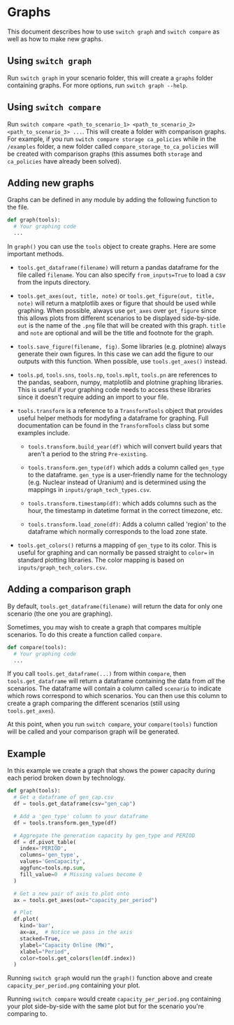 # Graphs

This document describes how to use `switch graph` and `switch compare` as well as 
how to make new graphs.

## Using `switch graph`

Run `switch graph` in your scenario folder, this will create a `graphs` folder containing
graphs. For more options, run `switch graph --help`.

## Using `switch compare`

Run `switch compare <path_to_scenario_1> <path_to_scenario_2> <path_to_scenario_3> ...`. This will create a folder with
comparison graphs. For example, if you run
`switch compare storage ca_policies` while in the `/examples` folder, a new folder
called `compare_storage_to_ca_policies` will be created with comparison graphs (this assumes both `storage`
and `ca_policies` have already been solved).

## Adding new graphs

Graphs can be defined in any module by adding the following function to the file.

```python
def graph(tools):
  # Your graphing code
  ...
```

In `graph()` you can use the `tools` object to create graphs. Here are some important methods.

- `tools.get_dataframe(filename)` will return a pandas dataframe for the file called `filename`. You can also
  specify `from_inputs=True` to load a csv from the inputs directory.
  
- `tools.get_axes(out, title, note)` or `tools.get_figure(out, title, note)` will return a matplotlib axes or figure
  that should be used while graphing. When possible, always use `get_axes` over `get_figure` since
  this allows plots from different scenarios to be displayed side-by-side.
  `out` is the name of the `.png` file that will be created with this graph. `title` and `note` are optional
  and will be the title and footnote for the graph.
  
- `tools.save_figure(filename, fig)`. Some libraries (e.g. plotnine) 
  always generate their own figures. In this case we can add the figure
  to our outputs with this function. When possible, use `tools.get_axes()` instead.

- `tools.pd`, `tools.sns`, `tools.np`, `tools.mplt`, `tools.pn` are references to the pandas, seaborn, numpy, matplotlib
  and plotnine graphing libraries. This is useful if your graphing code needs to access these libraries since it doesn't require adding an
  import to your file.

- `tools.transform` is a reference to a `TransformTools` object that provides
  useful helper methods for modyfing a dataframe for graphing. Full documentation
  can be found in the `TransformTools` class but some examples include.
  
  - `tools.transform.build_year(df)` which will convert build years that aren't
  a period to the string `Pre-existing`.
    
  - `tools.transform.gen_type(df)` which adds a column called `gen_type` to the dataframe. 
    `gen_type` is a user-friendly name for the technology (e.g. Nuclear instead of
  Uranium) and is determined using the mappings in `inputs/graph_tech_types.csv`.
    
  - `tools.transform.timestamp(df)`: which adds columns such as the hour, the timestamp in datetime format
  in the correct timezone, etc.
    
  - `tools.transform.load_zone(df)`: Adds a column called 'region' to the dataframe which
  normally corresponds to the load zone state.
    
- `tools.get_colors()` returns a mapping of `gen_type` to its color. This is useful for graphing and can normally be
  passed straight to `color=` in standard plotting libraries. The color mapping is based on `inputs/graph_tech_colors.csv`.

## Adding a comparison graph

By default, `tools.get_dataframe(filename)` will return the data for only one scenario (the one you are graphing).

Sometimes, you may wish to create a graph that compares multiple scenarios. To do this create a function
called `compare`.

```python
def compare(tools):
  # Your graphing code
  ...
```

If you call `tools.get_dataframe(...)` from within `compare`, then
`tools.get_dataframe` will return a dataframe containing the data from *all*
the scenarios. The dataframe will contain a column called `scenario` to indicate which rows correspond to which
scenarios. You can then use this column to create a graph comparing the different scenarios (still
using `tools.get_axes`).

At this point, when you run `switch compare`, your `compare(tools)` function will be called and your comparison graph
will be generated.

## Example

In this example we create a graph that shows the power capacity during each period broken down by technology.

```python
def graph(tools):
  # Get a dataframe of gen_cap.csv
  df = tools.get_dataframe(csv="gen_cap")

  # Add a 'gen_type' column to your dataframe
  df = tools.transform.gen_type(df)

  # Aggregate the generation capacity by gen_type and PERIOD
  df = df.pivot_table(
    index='PERIOD',
    columns='gen_type',
    values='GenCapacity',
    aggfunc=tools.np.sum,
    fill_value=0  # Missing values become 0
  )

  # Get a new pair of axis to plot onto
  ax = tools.get_axes(out="capacity_per_period")

  # Plot
  df.plot(
    kind='bar',
    ax=ax,  # Notice we pass in the axis
    stacked=True,
    ylabel="Capacity Online (MW)",
    xlabel="Period",
    color=tools.get_colors(len(df.index))
  )
```

Running `switch graph` would run the `graph()` function above and create 
`capacity_per_period.png` containing your plot.

Running `switch compare` would create `capacity_per_period.png` containing
your plot side-by-side with the same plot but for the scenario you're comparing to.

